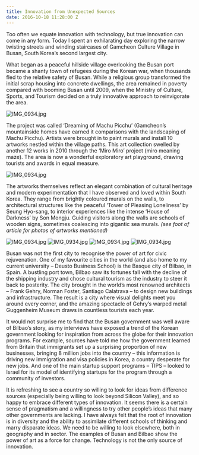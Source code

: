 ```yaml
---
title: Innovation from Unexpected Sources
date: 2016-10-18 11:28:00 Z
---
```


Too often we equate innovation with technology, but true innovation can come in any form. Today I spent an exhilarating day exploring the narrow twisting streets and winding staircases of Gamcheon Culture Village in Busan, South Korea’s second largest city.

What began as a peaceful hillside village overlooking the Busan port became a shanty town of refugees during the Korean war, when thousands fled to the relative safety of Busan. While a religious group transformed the initial scrap housing into concrete dwellings, the area remained in poverty compared with booming Busan until 2009, when the Ministry of Culture, Sports, and Tourism decided on a truly innovative approach to reinvigorate the area.

![IMG_0934.jpg](/uploads/IMG_9675.jpg)

The project was called ‘Dreaming of Machu Picchu’ (Gamcheon’s mountainside homes have earned it comparisons with the landscaping of Machu Picchu). Artists were brought in to paint murals and install 10 artworks nestled within the village paths. This art collection swelled by another 12 works in 2010 through the ‘Miro Miro’ project (miro meaning maze). The area is now a wonderful exploratory art playground, drawing tourists and awards in equal measure.

![IMG_0934.jpg](/uploads/IMG_9736.jpg)

The artworks themselves reflect an elegant combination of cultural heritage and modern experimentation that I have observed and loved within South Korea. They range from brightly coloured murals on the walls, to architectural structures like the peaceful ‘Tower of Pleasing Loneliness’ by Seung Hyo-sang, to interior experiences like the intense ‘House of Darkness’ by Son Mongju. Guiding visitors along the walls are schools of wooden signs, sometimes coalescing into gigantic sea murals. *(see foot of article for photos of artworks mentioned)*

![IMG_0934.jpg](/uploads/IMG_9709.jpg)
![IMG_0934.jpg](/uploads/IMG_9736.jpg)
![IMG_0934.jpg](/uploads/IMG_9736.jpg)
![IMG_0934.jpg](/uploads/IMG_9736.jpg)

Busan was not the first city to recognise the power of art for civic rejuvenation. One of my favourite cities in the world (and also home to my current university – Deusto Business School) is the Basque city of Bilbao, in Spain. A bustling port town, Bilbao saw its fortunes fall with the decline of the shipping industry and chose cultural tourism as the industry to steer it back to posterity. The city brought in the world’s most renowned architects – Frank Gehry, Norman Foster, Santiago Calatrava – to design new buildings and infrastructure. The result is a city where visual delights meet you around every corner, and the amazing spectacle of Gehry’s warped metal Guggenheim Museum draws in countless tourists each year.

It would not surprise me to find that the Busan government was well aware of Bilbao’s story, as my interviews have exposed a trend of the Korean government looking for inspiration from across the globe for their innovation programs. For example, sources have told me how the government learned from Britain that immigrants set up a surprising proportion of new businesses, bringing 8 million jobs into the country – this information is driving new immigration and visa policies in Korea, a country desperate for new jobs. And one of the main startup support programs – TIPS – looked to Israel for its model of identifying startups for the program through a community of investors.

It is refreshing to see a country so willing to look for ideas from difference sources (especially being willing to look beyond Silicon Valley), and so happy to embrace different types of innovation. It seems there is a certain sense of pragmatism and a willingness to try other people’s ideas that many other governments are lacking. I have always felt that the root of innovation is in diversity and the ability to assimilate different schools of thinking and marry disparate ideas. We need to be willing to look elsewhere, both in geography and in sector. The examples of Busan and Bilbao show the power of art as a force for change. Technology is not the only source of innovation.